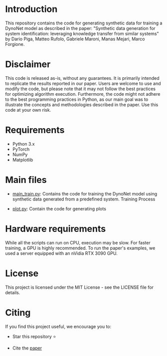 # Introduction

This repository contains the code for generating synthetic data for training a DynoNet model as described in the paper: "Synthetic data generation for system identification: leveraging knowledge transfer from similar systems" by Dario Piga, Matteo Rufolo, Gabriele Maroni, Manas Mejari, Marco Forgione.

# Disclaimer

This code is released as-is, without any guarantees. It is primarily intended to replicate the results reported in our paper. Users are welcome to use and modify the code, but please note that it may not follow the best practices for optimizing algorithm execution. Furthermore, the code might not adhere to the best programming practices in Python, as our main goal was to illustrate the concepts and methodologies described in the paper. Use this code at your own risk.

# Requirements

*   Python 3.x
*   PyTorch
*   NumPy
*   Matplotlib


# Main files 

* [main_train.py](main_train.py): Contains the code for training the DynoNet model using synthetic data generated from a predefined system.
Training Process

* [plot.py](plot.py): Contain the code for generating plots

# Hardware requirements

While all the scripts can run on CPU, execution may be slow. For faster training, a GPU is highly recommended.
To run the paper's examples, we used a server equipped with an nVidia RTX 3090 GPU.

# License

This project is licensed under the MIT License - see the LICENSE file for details.

# Citing

If you find this project useful, we encourage you to:

* Star this repository :star: 

* Cite the [paper](https://arxiv.org/html/2403.05164v1) 

